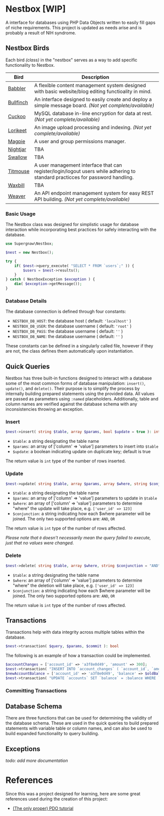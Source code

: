 # Nestbox [WIP]

A interface for databases using PHP Data Objects written to easily fill gaps of niche requirements. This project is updated as needs arise and is probably a result of NIH syndrome.

## Nestbox Birds
Each bird *(class)* in the "nestbox" serves as a way to add specific functionality to Nestbox.

| Bird                             | Description |
|----------------------------------| --- |
| [Babbler](Babbler/readme.md)     | A flexible content management system designed with basic website/blog editing functioality in mind. |
| [Bullfinch](Bullfinch/readme.md) | An interface designed to easily create and deploy a simple message board. *(Not yet complete/available)* |
| [Cuckoo](Cuckoo/readme.md)       | MySQL database in-line encryption for data at rest. *(Not yet complete/available)* |
| [Lorikeet](Lorikeet/readme.md)   | An image upload processing and indexing. *(Not yet complete/available)* |
| [Magpie](Magpie/readme.md)       | A user and group permissions manager. |
| [Nightjar](Nightjar/readme.md)   | TBA |
| [Swallow](Swallow/readme.md)     | TBA |
| [Titmouse](Titmouse/readme.md)   | A user management interface that can register/login/logout users while adhering to standard practicces for password handling. |
| [Waxbill](Waxbill/readme.md)     | TBA |
| [Weaver](Weaver/readme.md)       | An API endpoint management system for easy REST API building. *(Not yet complete/available)* |

### Basic Usage
The Nestbox class was designed for simplistic usage for database interaction while incorporating best practices for safely interacting with the database.

```php
use Supergnaw\Nestbox;

$nest = new Nestbox();

try {
    if( $nest->query_execute( "SELECT * FROM `users`;" )) {
        $users = $nest->results();
    }
} catch ( NestboxException $exception ) {
    die( $exception->getMessage());
}
```

### Database Details
The database connection is defined through four constants:
- `NESTBOX_DB_HOST`: the database host ( default: `'localhost'` )
- `NESTBOX_DB_USER`: the database username ( default: `'root'` )
- `NESTBOX_DB_PASS`: the database username ( default: `''` )
- `NESTBOX_DB_NAME`: the database username ( default: `''` )

These constants can be defined in a singularly called file, however if they are not, the class defines them automatically upon instantiation.

## Quick Queries
Nestbox has three built-in functions designed to interact with a database some of the most common forms of database manipulation: `insert()`, `update()`, and `delete()`. Their purpose is to simplify the process by internally building prepared statements using the provided data. All values are passed as parameters using `:named` placeholders. Additionally, table and column names are verified against the database schema with any inconsistencies throwing an exception.

### Insert
```php
$nest->insert( string $table, array $params, bool $update = true ): int
```
- `$table`: a string designating the table name
- `$params`: an array of ['column' => 'value'] parameters to insert into `$table`
- `$update`: a boolean indicating update on duplicate key; default is true

The return value is `int` type of the number of rows inserted.

### Update
```php
$nest->update( string $table, array $params, array $where, string $conjunction = "AND" ): int
```
- `$table`: a string designating the table name
- `$params`: an array of ['column' => 'value'] parameters to update in `$table`
- `$where`: an array of ['column' => 'value'] parameters to determine "where" the update will take place, e.g. `['user_id' => 123]`
- `$conjunction`: a string indicating how each $where parameter will be joined. The only two supported options are: `AND`, `OR`

The return value is `int` type of the number of rows affected.

*Please note that `0` doesn't necessarily mean the query failed to execute, just that no values were changed.*

### Delete
```php
$nest->delete( string $table, array $where, string $conjunction = "AND" ): int
```
- `$table`: a string designating the table name
- `$where`: an array of ['column' => 'value'] parameters to determine "where" the deletion will take place, e.g. `['user_id' => 123]`
- `$conjunction`: a string indicating how each $where parameter will be joined. The only two supported options are: `AND`, `OR`

The return value is `int` type of the number of rows affected.

## Transactions
Transactions help with data integrity across multiple tables within the database.
```php
$nest->transaction( $query, $params, $commit ): bool
```


The following is an example of how a transaction could be implemented.
```php
$accountChanges = ['account_id' => 'a3f8e0d49', 'amount' => 300];
$nest->transaction( "INSERT INTO `account_changes` ( `account_id`, `amount` ) VALUES ( :account, :amount );", $accountChanges );
$newAccountBalance = ['account_id' => 'a3f8e0d49', 'balance' => $oldBalance - 300];
$nest->transaction( "UPDATE `accounts` SET `balance` = :balance WHERE `account_id` = :account_id;", $newBalance, true );
```

### Committing Transactions

## Database Schema
There are three functions that can be used for determining the validity of the database schema. These are used in the quick queries to build prepared statements with variable table or column names, and can also be used to build expanded functionality to query building.

## Exceptions
*todo: add more documentation*

# References
Since this was a project designed for learning, here are some great references used during the creation of this project:
- [(The only proper) PDO tutorial](https://phpdelusions.net/pdo)
